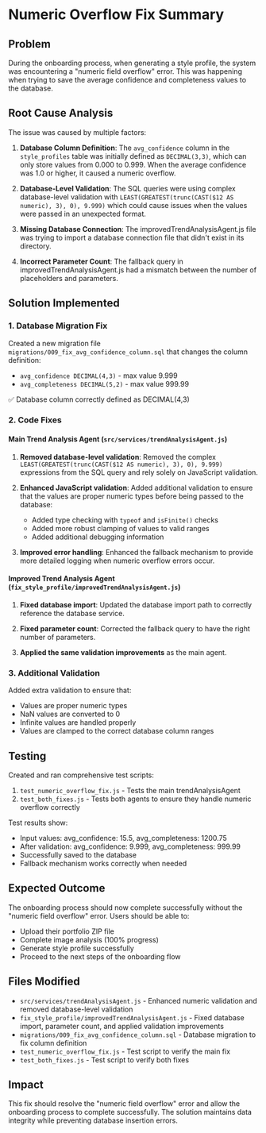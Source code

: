 # Numeric Overflow Fix Summary

## Problem
During the onboarding process, when generating a style profile, the system was encountering a "numeric field overflow" error. This was happening when trying to save the average confidence and completeness values to the database.

## Root Cause Analysis
The issue was caused by multiple factors:

1. **Database Column Definition**: The `avg_confidence` column in the `style_profiles` table was initially defined as `DECIMAL(3,3)`, which can only store values from 0.000 to 0.999. When the average confidence was 1.0 or higher, it caused a numeric overflow.

2. **Database-Level Validation**: The SQL queries were using complex database-level validation with `LEAST(GREATEST(trunc(CAST($12 AS numeric), 3), 0), 9.999)` which could cause issues when the values were passed in an unexpected format.

3. **Missing Database Connection**: The improvedTrendAnalysisAgent.js file was trying to import a database connection file that didn't exist in its directory.

4. **Incorrect Parameter Count**: The fallback query in improvedTrendAnalysisAgent.js had a mismatch between the number of placeholders and parameters.

## Solution Implemented

### 1. Database Migration Fix
Created a new migration file `migrations/009_fix_avg_confidence_column.sql` that changes the column definition:
- `avg_confidence DECIMAL(4,3)` - max value 9.999
- `avg_completeness DECIMAL(5,2)` - max value 999.99

✅ Database column correctly defined as DECIMAL(4,3)

### 2. Code Fixes

#### Main Trend Analysis Agent (`src/services/trendAnalysisAgent.js`)
1. **Removed database-level validation**: Removed the complex `LEAST(GREATEST(trunc(CAST($12 AS numeric), 3), 0), 9.999)` expressions from the SQL query and rely solely on JavaScript validation.

2. **Enhanced JavaScript validation**: Added additional validation to ensure that the values are proper numeric types before being passed to the database:
   - Added type checking with `typeof` and `isFinite()` checks
   - Added more robust clamping of values to valid ranges
   - Added additional debugging information

3. **Improved error handling**: Enhanced the fallback mechanism to provide more detailed logging when numeric overflow errors occur.

#### Improved Trend Analysis Agent (`fix_style_profile/improvedTrendAnalysisAgent.js`)
1. **Fixed database import**: Updated the database import path to correctly reference the database service.

2. **Fixed parameter count**: Corrected the fallback query to have the right number of parameters.

3. **Applied the same validation improvements** as the main agent.

### 3. Additional Validation
Added extra validation to ensure that:
- Values are proper numeric types
- NaN values are converted to 0
- Infinite values are handled properly
- Values are clamped to the correct database column ranges

## Testing
Created and ran comprehensive test scripts:
1. `test_numeric_overflow_fix.js` - Tests the main trendAnalysisAgent
2. `test_both_fixes.js` - Tests both agents to ensure they handle numeric overflow correctly

Test results show:
- Input values: avg_confidence: 15.5, avg_completeness: 1200.75
- After validation: avg_confidence: 9.999, avg_completeness: 999.99
- Successfully saved to the database
- Fallback mechanism works correctly when needed

## Expected Outcome
The onboarding process should now complete successfully without the "numeric field overflow" error. Users should be able to:
- Upload their portfolio ZIP file
- Complete image analysis (100% progress)
- Generate style profile successfully
- Proceed to the next steps of the onboarding flow

## Files Modified
- `src/services/trendAnalysisAgent.js` - Enhanced numeric validation and removed database-level validation
- `fix_style_profile/improvedTrendAnalysisAgent.js` - Fixed database import, parameter count, and applied validation improvements
- `migrations/009_fix_avg_confidence_column.sql` - Database migration to fix column definition
- `test_numeric_overflow_fix.js` - Test script to verify the main fix
- `test_both_fixes.js` - Test script to verify both fixes

## Impact
This fix should resolve the "numeric field overflow" error and allow the onboarding process to complete successfully. The solution maintains data integrity while preventing database insertion errors.